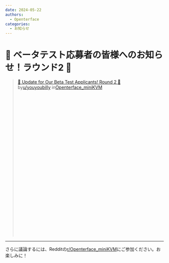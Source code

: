 ```yaml
---
date: 2024-05-22
authors:
  - Openterface
categories:
  - お知らせ
---
```


# 🎉 ベータテスト応募者の皆様へのお知らせ！ラウンド2 🎉

<blockquote class="reddit-embed-bq" style="height:500px" data-embed-height="545"><a href="https://www.reddit.com/r/Openterface_miniKVM/comments/1cxr3zp/update_for_our_beta_test_applicants_round_2/">🎉 Update for Our Beta Test Applicants! Round 2 🎉</a><br> by<a href="https://www.reddit.com/user/youyoubilly/">u/youyoubilly</a> in<a href="https://www.reddit.com/r/Openterface_miniKVM/">Openterface_miniKVM</a></blockquote><script async="" src="https://embed.reddit.com/widgets.js" charset="UTF-8"></script>

<!-- more -->
--------

さらに議論するには、Redditの[r/Openterface_miniKVM](https://www.reddit.com/r/Openterface_miniKVM/)にご参加ください。お楽しみに！